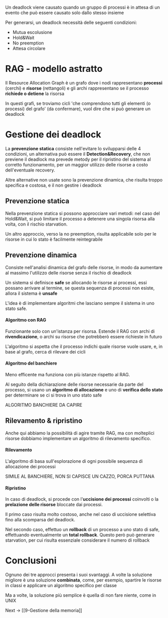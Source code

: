 Un deadlock viene causato quando un gruppo di processi è in attesa di un evento che può essere causato solo dallo stesso insieme

Per generarsi, un deadlock necessità delle seguenti condizioni:
- Mutua escolusione
- Hold&Wait
- No preemption
- Attesa circolare

  
# RAG - modello astratto
Il Resource Allocation Graph è un grafo dove i nodi rappresentano **processi** (cerchi) e **risorse** (rettangoli) e gli archi rappresentano se il processo **richiede o detiene** la risorsa

In questi grafi, se troviamo cicli 'che comprendono tutti gli elementi (o processi) del grafo' (da confermare), vuol dire che si può generare un deadlock


# Gestione dei deadlock
La **prevenzione statica** consiste nell'evitare lo svilupparsi delle 4 condizioni, un alternativa può essere il **Detection&Recovery**, che non previene il deadlock ma prevede metody per il ripristino del sistema al corretto funzionamento, per un maggior utilizzo delle risorse a costo dell'eventuale recovery.

Altre alternative non usate sono la prevenzione dinamica, che risulta troppo specifica e costosa, e il non gestire i deadlock


## Prevenzione statica
Nella prevenzione statica si possono approcciare vari metodi: nel caso del Hold&Wait, si può limitare il processo a detenere una singola risorsa alla volta, con il rischio starvation.

Un altro approccio, verso la no preemption, risulta applicabile solo per le risorse in cui lo stato è facilmente reintegrabile


## Prevenzione dinamica
Consiste nell'analisi dinamica del grafo delle risorse, in modo da aumentare al massimo l'utilizzo delle risorse senza il rischio di deadlock

Un sistema si definisce **safe** se allocando le risorse ai processi, essi possano arrivare al termine, se questa sequenza di processi non esiste, allora il sistema è **unsafe**

L'idea è di implementare algoritmi che lasciano sempre il sistema in uno stato safe.


#### Algoritmo con RAG
Funzionante solo con un'istanza per risorsa. Estende il RAG con archi di **rivendicazione**, o archi su risorse che potrebberò essere richieste in futuro

L'algoritmo si aspetta che il processo indichi quale risorse vuole usare, e, in base al grafo, cerca di rilevare dei cicli


#### Algoritmo del banchiere
Meno efficente ma funziona con più istanze rispetto al RAG.

Al seguito della dichiarazione delle risorse necessarie da parte del processo, si usano un **algoritmo di allocazione** e uno di **verifica dello stato** per determinare se ci si trova in uno stato safe

ALGORITMO BANCHIERE DA CAPIRE


## Rilevamento & ripristino
Anche qui abbiamo la possibilità di agire tramite RAG, ma con molteplici risorse dobbiamo implementare un algoritmo di rilevamento specifico.


#### Rilevamento
L'algoritmo di basa sull'esplorazione di ogni possibile sequenza di allocazione dei processi

SIMILE AL BANCHIERE, NON SI CAPISCE UN CAZZO, PORCA PUTTANA


#### Ripristino
In caso di deadlock, si procede con l'**uccisione dei processi** coinvolti o la **prelazione delle risorse** bloccate dai processi. 

Il primo caso risulta molto costoso, anche nel caso di uccisione selettiva fino alla scomparsa del deadlock.

Nel secondo caso, effettuo un **rollback** di un processo a uno stato di safe, effettuando eventualmente un **total rollback**. Questo però può generare starvation, per cui risulta essenziale considerare il numero di rollback



# Conclusioni
Ognuno dei tre approcci presenta i suoi svantaggi. A volte la soluzione migliore è una soluzione **combinata**, come, per esempio, spartire le risorse in classi e applicare un algoritmo specifico per classe

Ma a volte, la soluzione più semplice è quella di non fare niente, come in UNIX


Next -> [[9-Gestione della memoria]]
